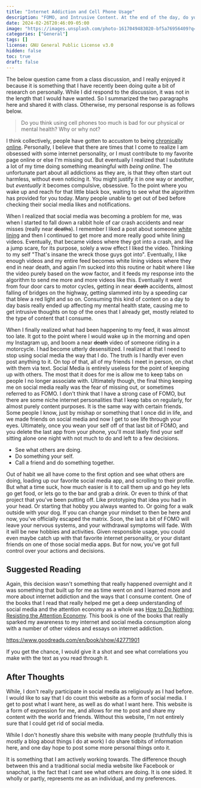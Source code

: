 ```yaml
---
title: "Internet Addiction and Cell Phone Usage"
description: "FOMO, and Intrusive Content. At the end of the day, do you really need social media?" 
date: 2024-02-26T20:46:09-05:00
image: "https://images.unsplash.com/photo-1617049483020-bf5a76956409?q=80&w=2071&auto=format&fit=crop&ixlib=rb-4.0.3&ixid=M3wxMjA3fDB8MHxwaG90by1wYWdlfHx8fGVufDB8fHx8fA%3D%3D" 
categories: ["General"]
tags: []
license: GNU General Public License v3.0 
hidden: false
toc: true
draft: false
---
```


The below question came from a class discussion, and I really enjoyed it because it is something that I have recently been doing quite a bit of research on personally. While I did respond to the discussion, it was not in the length that I would have wanted. So I summarized the two paragraphs here and shared it with class. Otherwise, my personal response is as follows below.

> Do you think using cell phones too much is bad for our physical or mental health? Why or why not?

I think collectively, people have gotten to accustom to being [chronically online](https://keyhole.co/social-media-glossary/chronically-online/). Personally, I believe that there are times that I come to realize I am obsessed with some internet personality, or I must contribute to my favorite page online or else I'm missing out. But eventually I realized that I substitute a lot of my time doing something meaningful with *being online*. The unfortunate part about all addictions as they are, is that they often start out harmless, without even noticing it. You might justify it in one way or another, but *eventually* it becomes compulsive, obsessive. To the point where you wake up and reach for that little black box, waiting to see what the algorithm has provided for you today. Many people unable to get out of bed before checking their social media likes and notifications. 

When I realized that social media was becoming a problem for me, was when I started to fall down a rabbit hole of car crash accidents and near misses (really near ~~deaths~~). I remember I liked a post about someone [white lining](https://www.urbandictionary.com/define.php?term=white%20lining) and then I continued to get more and more really good white lining videos. Eventually, that became videos where they got into a crash, and like a jump scare, for its purpose, solely a wow effect I liked the video. Thinking to my self "That's insane the wreck those guys got into".  Eventually, I like enough videos and my entire feed becomes white lining videos where they end in near death, and again I'm sucked into this routine or habit where I like the video purely based on the wow factor, and it feeds my response into the algorithm to send me more and more videos like this. Eventually it went from four door cars to motor cycles, getting in near ~~death~~ accidents, almost falling of bridges on the highway, getting slammed into by a speeding car that blew a red light and so on. Consuming this kind of content on a day to day basis really ended up affecting my mental health state, causing me to get intrusive thoughts on top of the ones that I already get, mostly related to the type of content that I consume.

When I finally realized what had been happening to my feed, it was almost too late. It got to the point where I would wake up in the morning and open my Instagram up, and boom a near ~~death~~ video of someone riding in a motorcycle. I had become utterly desensitized. I realized at that I need to stop using social media the way that I do. The truth is I hardly ever even post anything to it. On top of that, all of my friends I meet in person, on chat with them via text. Social Media is entirely useless for the point of keeping up with others. The most that it does for me is allow me to keep tabs on people I no longer associate with. Ultimately though, the final thing keeping me on social media really was the fear of missing out, or sometimes referred to as FOMO. I don't think that I have a strong case of FOMO, but there are some niche internet personalities that I keep tabs on regularly, for almost purely content purposes. It is the same way with certain friends. Some people I know, just by mishap or something that I once did in life, and we made friends on social media and now I get to see life through your eyes. Ultimately, once you wean your self off of that last bit of FOMO, and you delete the last app from your phone, you'll most likely find your self sitting alone one night with not much to do and left to a few decisions.

- See what others are doing.
- Do something your self.
- Call a friend and do something together.

Out of habit we all have come to the first option and see what others are doing, loading up our favorite social media app, and scrolling to their profile. But what a time suck, how much easier is it to call them up and go hey lets go get food, or lets go to the bar and grab a drink. Or even to think of that project that you've been putting off. Like prototyping that idea you had in your head. Or starting that hobby you always wanted to. Or going for a walk outside with your dog. If you can change your mindset to then be here and now, you've officially escaped the matrix. Soon, the last a bit of FOMO will leave your nervous systems, and your withdrawal symptoms will fade. With it will be new hobbies and activities. Given responsible usage, you could even maybe catch up with that favorite internet personality, or your distant friends on one of those social media apps. But for now, you've got full control over your actions and decisions.

## Suggested Reading

Again, this decision wasn't something that really happened overnight and it was something that built up for me as time went on and I learned more and more about internet addiction and the ways that I consume content. One of the books that I read that really helped me get a deep understanding of social media and the attention economy as a whole was [How to Do Nothing: Resisting the Attention Economy](https://www.goodreads.com/en/book/show/42771901). This book is one of the books that really sparked my awareness to my internet and social media consumption along with a number of other videos and essays on internet addiction.

https://www.goodreads.com/en/book/show/42771901

If you get the chance, I would give it a shot and see what correlations you make with the text as you read through it.

## After Thoughts

While, I don't really participate in social media as religiously as I had before. I would like to say that I do count this website as a form of social media. I get to post what I want here, as well as do what I want here. This website is a form of expression for me, and allows for me to post and share my content with the world and friends. Without this website, I'm not entirely sure that I could get rid of social media.

While I don't honestly share this website with many people (truthfully this is mostly a blog about things I do at work) I do share tidbits of information here, and one day hope to post some more personal things onto it. 

It is something that I am actively working towards. The difference though between this and a traditional social media website like Facebook or snapchat, is the fact that I cant see what others are doing. It is one sided. It wholly or partly, represents me as an individual, and my preferences.
